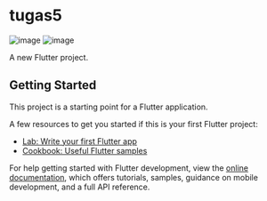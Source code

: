 # tugas5
![image](https://user-images.githubusercontent.com/92065915/225197094-10197e21-2afb-4316-a04e-a83f32357330.png)
![image](https://user-images.githubusercontent.com/92065915/225197614-6e8fff37-cb9f-40b2-b60a-2dd2f0c28c94.png)

A new Flutter project.

## Getting Started

This project is a starting point for a Flutter application.

A few resources to get you started if this is your first Flutter project:

- [Lab: Write your first Flutter app](https://docs.flutter.dev/get-started/codelab)
- [Cookbook: Useful Flutter samples](https://docs.flutter.dev/cookbook)

For help getting started with Flutter development, view the
[online documentation](https://docs.flutter.dev/), which offers tutorials,
samples, guidance on mobile development, and a full API reference.
